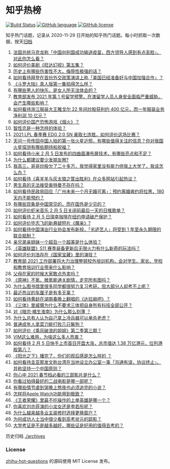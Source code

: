 # 知乎热榜
[![Build Status](https://github.com/ToWeLong/zhihu-hot-questions/workflows/CI/badge.svg)](https://github.com/ToWeLong/zhihu-hot-questions/actions)
[![GitHub language](https://img.shields.io/badge/language-golang-orange.svg)](https://golang.org/)
[![GitHub license](https://img.shields.io/github/license/ToWeLong/zhihu-hot-questions)](https://github.com/ToWeLong/zhihu-hot-questions/blob/main/LICENSE)

知乎热门话题，记录从 2020-11-29 日开始的知乎热门话题。每小时抓取一次数据，按天[归档](./archives)

<!-- BEGIN -->

1. [法国总统马克龙称「中国向别国成功输送疫苗，西方领导人感到有点丢脸」，对此你怎么看？](https://www.zhihu.com/question/442963353)
1. [如何评价美剧《旺达幻视》第五集？](https://www.zhihu.com/question/442026619)
1. [历史上有哪些伤害性不大，侮辱性极强的话？](https://www.zhihu.com/question/442812149)
1. [如何看待拜登在首份外交政策演讲上称「美国已经准备好与中国加强合作」？](https://www.zhihu.com/question/442945266)
1. [《斗罗大陆》真人版第一集拍得怎么样？](https://www.zhihu.com/question/442984903)
1. [有哪些男人的快乐，是女人所无法体会的？](https://www.zhihu.com/question/411832116)
1. [教育部发布 2021 年第 1 号留学预警，在澳留学人员人身安全面临严重威胁，会产生哪些影响？](https://www.zhihu.com/question/443000239)
1. [如何看待浙江服装大王雅戈尔 22 年间炒股获利约 400 亿元，而一年服装业务净利润 10 亿元？](https://www.zhihu.com/question/442878251)
1. [如何评价国产恐怖游戏《烟火》？](https://www.zhihu.com/question/395034042)
1. [智性恋是一种怎样的体验？](https://www.zhihu.com/question/277037027)
1. [2021 LPL 春季赛 EDG 2:0 SN 豪取七连胜，如何评价这场比赛？](https://www.zhihu.com/question/443036106)
1. [天问一号传回中国人拍的第一张火星近照，有哪些值得关注的信息？你对我国火星探测有哪些期待和祝福？](https://www.zhihu.com/question/443050370)
1. [如何看待小米 2 月 5 日发布的四曲面瀑布屏技术，有哪些亮点和不足？](https://www.zhihu.com/question/442985316)
1. [为什么都建议要少发朋友圈?](https://www.zhihu.com/question/442335363)
1. [我高三，哥哥炒股欠了二十多万，我觉得家里没有能力供我上大学了，我该怎么办？](https://www.zhihu.com/question/442761001)
1. [如何看待《喜羊羊与灰太狼之筐出胜利》在众多网站引起热议？](https://www.zhihu.com/question/442422772)
1. [男生真的无法接受奥特曼不存在吗？](https://www.zhihu.com/question/432924313)
1. [如何看待民政局回应「广州未来一个月无婚可离」：预约离婚爽约将拉黑，180 天内不能预约？](https://www.zhihu.com/question/442513123)
1. [有哪些现象是中国常见的，而在国外是少见的？](https://www.zhihu.com/question/442966181)
1. [如何评价虾米音乐 2 月 5 日关闭前最后一天的日推歌单？](https://www.zhihu.com/question/442865071)
1. [如何看待 2 月 5 日瑞幸咖啡在纽约申请破产保护？](https://www.zhihu.com/question/443007019)
1. [如何评价毕志飞的新悬疑短片《魔亲》?](https://www.zhihu.com/question/442408822)
1. [如何看待中国演出行业协会发布新规，「劣迹艺人」将受到 1 年至永久期限的联合抵制？](https://www.zhihu.com/question/443004315)
1. [亲兄弟亲姐妹一个超丑一个超美是什么体验？](https://www.zhihu.com/question/292663930)
1. [《英雄联盟》S11 赛季装备更新后无限火力有什么新奇的玩法吗？](https://www.zhihu.com/question/441347140)
1. [如何评价刘浩存在《国家宝藏》里的演技？](https://www.zhihu.com/question/442214420)
1. [教育部 2021 工作部署将大力治理整顿校外培训机构，会对学生、家长、学校和教育培训行业带来什么影响？](https://www.zhihu.com/question/442834254)
1. [父母在家的时候大家敢点外卖吗？](https://www.zhihu.com/question/285775019)
1. [《原神》不氪、微氪能通关剧情，走完所有图吗？](https://www.zhihu.com/question/440405181)
1. [为什么图书馆里很多同学都很努力复习考研，但大部分人却考不上呢？](https://www.zhihu.com/question/430364218)
1. [最近热议的车厘子是有多无辜？](https://www.zhihu.com/question/442954540)
1. [如何看待黄龄在湖南春晚上翻唱的《达拉崩吧》？](https://www.zhihu.com/question/442879167)
1. [《三体》里威慑为什么不要求三体把自身所有科技全部公开？](https://www.zhihu.com/question/439567453)
1. [对《暗恋·橘生淮南》为什么那么刻薄 ？](https://www.zhihu.com/question/441455824)
1. [为什么总有人认为自己拿上冷兵器可以单杀老虎？](https://www.zhihu.com/question/441778536)
1. [普通成年人拿菜刀能打败几只鬣狗？](https://www.zhihu.com/question/442780511)
1. [如何评价《乘风破浪的姐姐》第二季第三期？](https://www.zhihu.com/question/442970637)
1. [VIM这么难用，为啥这么多人热衷？](https://www.zhihu.com/question/437735833)
1. [如何看待 2 月 5 日快手上市首日开盘大涨，总市值达 1.38 万亿港元，位列港股第八？](https://www.zhihu.com/question/442946674)
1. [《阳光之下》播完了，你们的观后感是怎么样的 ？](https://www.zhihu.com/question/442421661)
1. [如何看待圭亚那发文称台湾在当地设立办公室一事「沟通有误，协议终止」，并称坚持一个中国原则？](https://www.zhihu.com/question/442947030)
1. [你心中 2021 春节档必看的三部影片是什么？](https://www.zhihu.com/question/441478521)
1. [你看过拍得最好的二战电影是哪一部呢？](https://www.zhihu.com/question/430130292)
1. [有哪些情节虐到哭晚上熬夜也必须追完的小说？](https://www.zhihu.com/question/435215941)
1. [怎样将Apple Watch功能用到极致？](https://www.zhihu.com/question/271591506)
1. [《王者荣耀》里最不吃操作的上单英雄是哪一个？](https://www.zhihu.com/question/441062689)
1. [你喜欢刘亦菲演的小龙女还是李若彤呢？](https://www.zhihu.com/question/442083064)
1. [为什么越来越多业主装修时选择更换窗户？](https://www.zhihu.com/question/419444669)
1. [为何成功人士当中很少看到高考状元的踪影？](https://www.zhihu.com/question/20281580)
1. [大学考证是不是越多越好，哪些证是好用的值得去考的？](https://www.zhihu.com/question/364679027)

<!-- END -->

历史归档 [./archives](./archives)


### License
[zhihu-hot-questions](https://github.com/towelong/zhihu-hot-questions) 的源码使用 MIT License 发布。